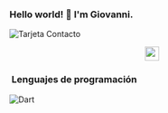 ### Hello world! 👋 I'm Giovanni. 

<!--
**josecar2505/josecar2505** is a ✨ _special_ ✨ repository because its `README.md` (this file) appears on your GitHub profile.
-->
![Tarjeta Contacto](https://github.com/josecar2505/josecar2505/assets/131211200/64c842b6-a216-4076-b228-53823cc242e6)

<p align="center">
<img src="https://media2.giphy.com/media/QssGEmpkyEOhBCb7e1/giphy.gif?cid=ecf05e47a0n3gi1bfqntqmob8g9aid1oyj2wr3ds3mg700bl&rid=giphy.gif" width ="25">
</p>


### &nbsp;Lenguajes de programación 
![Dart](https://img.shields.io/badge/dart-%230175C2.svg?style=for-the-badge&logo=dart&logoColor=white)
